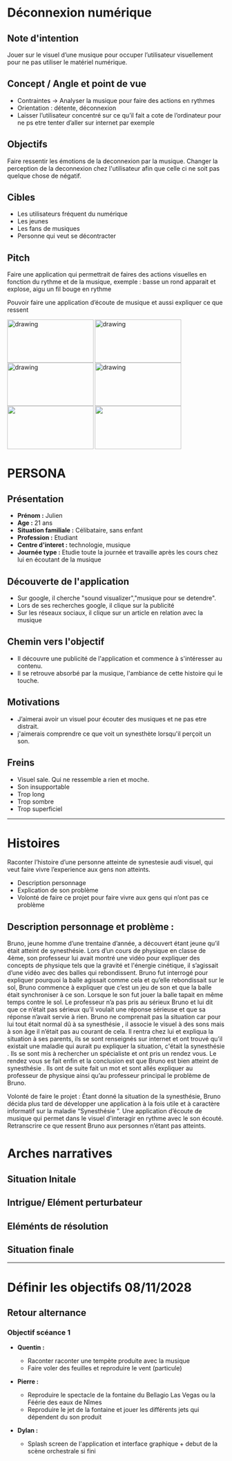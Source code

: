 # Déconnexion numérique 


## Note d'intention

Jouer sur le visuel d’une musique pour occuper l’utilisateur visuellement pour ne pas utiliser le matériel numérique.

## Concept / Angle et point de vue 
- Contraintes -> Analyser la musique pour faire des actions en rythmes
- Orientation : détente, déconnexion
- Laisser l’utilisateur concentré sur ce qu’il fait a cote de l’ordinateur pour ne ps etre tenter d’aller sur internet par exemple


## Objectifs 

Faire ressentir les émotions de la deconnexion par la musique.
Changer la perception de la deconnexion chez l'utilisateur afin que celle ci ne soit pas quelque chose de négatif.

## Cibles

- Les utilisateurs fréquent du numérique
- Les jeunes
- Les fans de musiques
- Personne qui veut se décontracter


## Pitch

Faire une application qui permettrait de faires des actions visuelles en fonction du rythme et de la musique, exemple : basse un rond apparait et explose, aigu un fil bouge en rythme

Pouvoir faire une application d’écoute de musique et aussi expliquer ce que ressent 


<img align="left" src="https://www.allthingsergo.com/wp-content/uploads/2014/08/jabra-800x400.jpg" alt="drawing" width="200" height="100"/>

<img align="left" src="https://i.pinimg.com/originals/a8/dc/f9/a8dcf93634cfee37dc80fb9e07c48638.png" alt="drawing" width="200" height="100"/>

<img align="left" src="https://encrypted-tbn0.gstatic.com/images?q=tbn:ANd9GcS66euXuk2zNFoQi94mZhgL74lCzitOCV9kBxpsRJeiznvagwTvjw" alt="drawing" width="200" height="100"/>

<img align="left" src="https://i.ytimg.com/vi/h4x9hgrPUiQ/maxresdefault.jpg" alt="drawing" width="200" height="100"/>
  
  <img align="left" src="https://camo.githubusercontent.com/b40783502e8f644e972ad8e9532b039d0f4d304d/687474703a2f2f7265732e636c6f7564696e6172792e636f6d2f64766b7866677072632f696d6167652f75706c6f61642f76313531313236343138392f67697068795f325f6568696434762e676966" width="200" height="100" />

<img  src="http://blog.motionisland.com/wp-content/uploads/2018/04/after-effects-round-audio-spectrum.gif" width="200" height="100" />



# PERSONA 

## Présentation
- **Prénom :** Julien
- **Age :** 21 ans
- **Situation familiale :** Célibataire, sans enfant
- **Profession :** Etudiant
- **Centre d'interet :** technologie, musique
- **Journée type :** Etudie toute la journée et travaille après les cours chez lui en écoutant de la musique

## Découverte de l'application
- Sur google, il cherche "sound visualizer","musique pour se detendre".
- Lors de ses recherches google, il clique sur la publicité
- Sur les réseaux sociaux, il clique sur un article en relation avec la musique

## Chemin vers l'objectif
- Il découvre une publicité de l'application et commence à s'intéresser au contenu.
- Il se retrouve absorbé par la musique, l'ambiance de cette histoire qui le touche.  

## Motivations 
- J’aimerai avoir un visuel pour écouter des musiques et ne pas etre distrait.
- j'aimerais comprendre ce que voit un synesthète lorsqu'il perçoit un son.

## Freins
- Visuel sale. Qui ne ressemble a rien et moche.
- Son insupportable
- Trop long
- Trop sombre
- Trop superficiel

***

# Histoires
Raconter l’histoire d’une personne atteinte de synestesie audi visuel, qui veut faire vivre l’experience aux gens non atteints.
- Description personnage
- Explication de son problème
- Volonté de faire ce projet pour faire vivre aux gens qui n’ont pas ce problème

## Description personnage et problème : 
Bruno, jeune homme d’une trentaine d’année, a découvert étant jeune qu’il était atteint de synesthésie. Lors d’un cours de physique en classe de 4ème, son professeur lui avait montré une vidéo pour expliquer des concepts de physique tels que la gravité et l'énergie cinétique, il s’agissait d’une vidéo avec des balles qui rebondissent. Bruno fut interrogé pour expliquer pourquoi la balle agissait comme cela et qu’elle rebondissait sur le sol, Bruno commence à expliquer que c’est un jeu de son et que la balle était synchroniser à ce son. Lorsque le son fut jouer la balle tapait en même temps contre le sol. Le professeur n’a pas pris au sérieux Bruno et lui dit que ce n’était pas sérieux qu’il voulait une réponse sérieuse et que sa réponse n’avait servie à rien. Bruno ne comprenait pas la situation car pour lui tout était normal dû à sa synesthésie , il associe le visuel à des sons mais à son âge il n’était pas au courant de cela. Il rentra chez lui et expliqua la situation à ses parents, ils se sont renseignés sur internet et ont trouvé qu’il existait une maladie qui aurait pu expliquer la situation, c'était la synesthésie . Ils se sont mis à rechercher un spécialiste et ont pris un rendez vous. Le rendez vous se fait enfin et la conclusion est que Bruno est bien atteint de synesthésie . Ils ont de suite fait un mot et sont allés expliquer au professeur de physique ainsi qu’au professeur principal le problème de Bruno.

Volonté de faire le projet : Étant donné la situation de la synesthésie, Bruno décida plus tard de développer une application à la fois utile et à caractère informatif sur la maladie “Synesthésie ”. Une application d’écoute de musique qui permet dans le visuel d'interagir en rythme avec le son écouté. Retranscrire ce que ressent Bruno aux personnes n’étant pas atteints.

# Arches narratives

## Situation Initale
## Intrigue/ Elément perturbateur 
## Eléménts de résolution 
## Situation finale

*** 

# Définir les objectifs 08/11/2028
## Retour alternance
### Objectif scéance 1
- **Quentin :** 
  - Raconter raconter une tempète produite avec la musique 
  - Faire voler des feuilles et reproduire le vent (particule)

- **Pierre :** 
  - Reproduire le spectacle de la fontaine du Bellagio Las Vegas ou la Féérie des eaux de Nîmes
  - Reproduire le jet de la fontaine et jouer les différents jets qui dépendent du son produit

- **Dylan :**
  - Splash screen de l'application et interface graphique + debut de la scène orchestrale si fini
